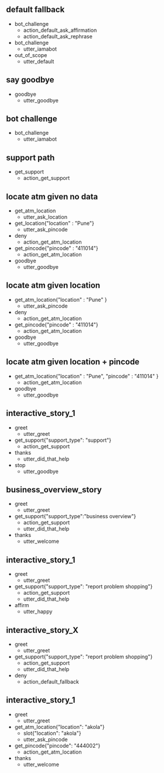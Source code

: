 ## default fallback
* bot_challenge
  - action_default_ask_affirmation
  - action_default_ask_rephrase
* bot_challenge
  - utter_iamabot
* out_of_scope
  - utter_default

## say goodbye
* goodbye
  - utter_goodbye

## bot challenge
* bot_challenge
  - utter_iamabot

## support path
* get_support
  - action_get_support

## locate atm given no data
* get_atm_location
  - utter_ask_location
* get_location{"location" : "Pune"}
  - utter_ask_pincode
* deny
  - action_get_atm_location
* get_pincode{"pincode" : "411014"}
  - action_get_atm_location
* goodbye
  - utter_goodbye

## locate atm given location 
* get_atm_location{"location" : "Pune" }
  - utter_ask_pincode
* deny
  - action_get_atm_location
* get_pincode{"pincode" : "411014"}
  - action_get_atm_location
* goodbye
  - utter_goodbye

## locate atm given location + pincode
* get_atm_location{"location" : "Pune", "pincode" : "411014" }
  - action_get_atm_location
* goodbye
  - utter_goodbye
  
## interactive_story_1
* greet
    - utter_greet
* get_support{"support_type": "support"}
    - action_get_support
* thanks
    - utter_did_that_help
* stop
    - utter_goodbye

## business_overview_story
* greet
    - utter_greet
* get_support{"support_type":"business overview"}
    - action_get_support
    - utter_did_that_help
* thanks
    - utter_welcome
## interactive_story_1
* greet
    - utter_greet
* get_support{"support_type": "report problem shopping"}
    - action_get_support
    - utter_did_that_help
* affirm
    - utter_happy
    
## interactive_story_X
* greet
    - utter_greet
* get_support{"support_type": "report problem shopping"}
    - action_get_support
    - utter_did_that_help
* deny
    - action_default_fallback

## interactive_story_1
* greet
    - utter_greet
* get_atm_location{"location": "akola"}
    - slot{"location": "akola"}
    - utter_ask_pincode
* get_pincode{"pincode": "444002"}
    - action_get_atm_location
* thanks
    - utter_welcome
